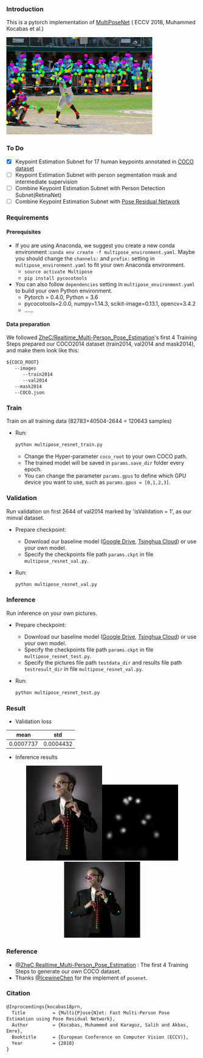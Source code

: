 ### Introduction

This is a pytorch implementation of [MultiPoseNet](https://arxiv.org/abs/1807.04067) ( ECCV 2018, Muhammed Kocabas et al.)

![](./extra/output/keypoints.png)

### To Do

- [x] Keypoint Estimation Subnet for 17 human keypoints annotated in [COCO dataset](http://cocodataset.org/)
- [ ] Keypoint Estimation Subnet with person segmentation mask and intermediate supervision
- [ ] Combine Keypoint Estimation Subnet with Person Detection Subnet(RetinaNet)
- [ ] Combine Keypoint Estimation Subnet with [Pose Residual Network](https://github.com/salihkaragoz/pose-residual-network-pytorch/tree/master)

### Requirements

#### Prerequisites
- If you are using Anaconda, we suggest you create a new conda environment :`conda env create -f multipose_environment.yaml`. Maybe you should change the `channels:` and `prefix:` setting in `multipose_environment.yaml` to fit your own Anaconda environment.
  - `source activate Multipose`
  - `pip install pycocotools`
- You can also follow `dependencies` setting in `multipose_environment.yaml` to build your own Python environment.
  - Pytorch = 0.4.0, Python = 3.6
  - pycocotools=2.0.0, numpy=1.14.3, scikit-image=0.13.1, opencv=3.4.2
  - ......

#### Data preparation

We followed [ZheC/Realtime_Multi-Person_Pose_Estimation](https://github.com/ZheC/Realtime_Multi-Person_Pose_Estimation)'s first 4 Training Steps prepared our COCO2014 dataset (train2014, val2014 and mask2014), and make them look like this:

```
${COCO_ROOT}
   --images
      --train2014
      --val2014
   --mask2014
   --COCO.json
```

### Train

Train on all training data (82783+40504-2644 = 120643 samples)

- Run:
  ```python
  python multipose_resnet_train.py
  ```

  - Change the Hyper-parameter `coco_root` to your own COCO path.
  - The trained model will be saved in  `params.save_dir`  folder every epoch.
  - You can change the parameter `params.gpus` to define which GPU device you want to use, such as `params.gpus = [0,1,2,3]`. 

### Validation

Run validation on first 2644 of val2014 marked by 'isValidation = 1', as our minval dataset.

- Prepare checkpoint:
  - Download our baseline model ([Google Drive](https://drive.google.com/file/d/1na9N9HtK9z5TXnRtlIjwku1yHdcdIGS3/view?usp=sharing), [Tsinghua Cloud](https://cloud.tsinghua.edu.cn/f/b391609440d44a90a381/)) or use your own model.
  - Specify the checkpoints file path `params.ckpt` in file `multipose_resnet_val.py`. 

- Run:
  ```python
  python multipose_resnet_val.py
  ```
  
### Inference

Run inference on your own pictures.

- Prepare checkpoint:
  - Download our baseline model ([Google Drive](https://drive.google.com/file/d/1na9N9HtK9z5TXnRtlIjwku1yHdcdIGS3/view?usp=sharing), [Tsinghua Cloud](https://cloud.tsinghua.edu.cn/f/b391609440d44a90a381/)) or use your own model.
  - Specify the checkpoints file path `params.ckpt` in file `multipose_resnet_test.py`. 
  - Specify the pictures file path `testdata_dir`  and results file path `testresult_dir` in file `multipose_resnet_val.py`. 

- Run:
  ```python
  python multipose_resnet_test.py
  ```

### Result

- Validation loss

| mean |  std  |
| :------:   | :----:   |
| 0.0007737 |0.0004432|

- Inference results

<center class="half">
<img src="./extra/test_images/pic2.jpg" width="200px" title="pic2"/><img src="./extra/output/pic2_1heatmap.png" width="200px" title="heatmap"/><img src="./extra/output/pic2_3keypoints.png" width="200px" title="keypoints"/>
</center>

### Reference

- [@ZheC Realtime_Multi-Person_Pose_Estimation](https://github.com/ZheC/Realtime_Multi-Person_Pose_Estimation) : The first 4 Training Steps to generate our own COCO dataset.
- Thanks [@IcewineChen](https://github.com/IcewineChen/pytorch-MultiPoseNet) for the implement of `posenet`.

### Citation
```
@Inproceedings{kocabas18prn,
  Title          = {Multi{P}ose{N}et: Fast Multi-Person Pose Estimation using Pose Residual Network},
  Author         = {Kocabas, Muhammed and Karagoz, Salih and Akbas, Emre},
  Booktitle      = {European Conference on Computer Vision (ECCV)},
  Year           = {2018}
}
```